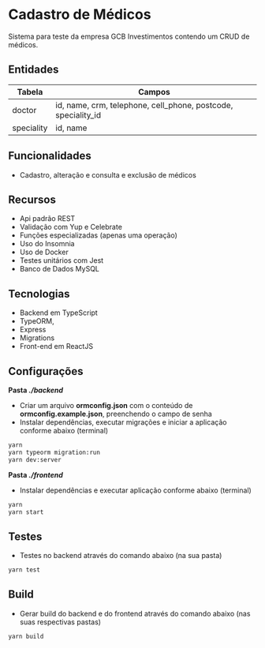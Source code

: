 # Cadastro de Médicos

Sistema para teste da empresa GCB Investimentos contendo um CRUD de médicos.

## Entidades

| Tabela | Campos |
| - | - |
| doctor | id, name, crm, telephone, cell_phone, postcode, speciality_id |
| speciality | id, name |

## Funcionalidades

- Cadastro, alteração e consulta e exclusão de médicos

## Recursos

- Api padrão REST
- Validação com Yup e Celebrate
- Funções especializadas (apenas uma operação)
- Uso do Insomnia
- Uso de Docker
- Testes unitários com Jest
- Banco de Dados MySQL

## Tecnologias

- Backend em TypeScript
- TypeORM,
- Express
- Migrations
- Front-end em ReactJS

## Configurações

**Pasta *./backend***
- Criar um arquivo **ormconfig.json** com o conteúdo de **ormconfig.example.json**, preenchendo o campo   de senha
- Instalar dependências, executar migrações e iniciar a aplicação conforme abaixo (terminal)

```bash
yarn
yarn typeorm migration:run
yarn dev:server
```

**Pasta *./frontend***
- Instalar dependências e executar aplicação conforme abaixo (terminal)

```bash
yarn
yarn start
```

## Testes

- Testes no backend através do comando abaixo (na sua pasta)

```bash
yarn test
```
## Build

- Gerar build do backend e do frontend através do comando abaixo (nas suas respectivas pastas)

```bash
yarn build
```